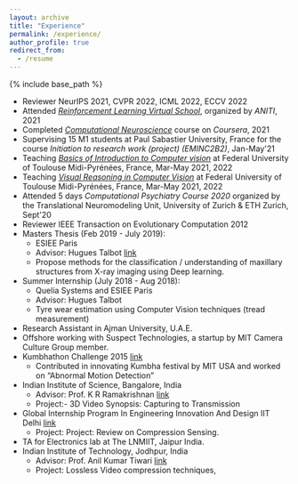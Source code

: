 ```yaml
---
layout: archive
title: "Experience"
permalink: /experience/
author_profile: true
redirect_from:
  - /resume
---
```


{% include base_path %}

* Reviewer NeurIPS 2021, CVPR 2022, ICML 2022, ECCV 2022
* Attended *[Reinforcement Learning Virtual School](https://rlvs.aniti.fr/)*, organized by *ANITI*, 2021 
* Completed *[Computational Neuroscience](https://www.coursera.org/learn/computational-neuroscience)* course on *Coursera*, 2021 
* Supervising 15 M1 students at Paul Sabastier University, France for the course *Initiation to research work (project) (EMINC2B2)*,  Jan-May'21
* Teaching *[Basics of Introduction to Computer vision](https://rufinv.github.io/Intro2AI-advanced-class/)* at Federal University of Toulouse Midi-Pyrénées, France, Mar-May 2021, 2022
* Teaching *[Visual Reasoning in Computer Vision](https://rufinv.github.io/Intro2AI-advanced-class/)* at Federal University of Toulouse Midi-Pyrénées, France, Mar-May 2021, 2022
* Attended 5 days *Computational Psychiatry Course 2020* organized by the Translational Neuromodeling Unit, University of Zurich & ETH Zurich, Sept'20
* Reviewer IEEE Transaction on Evolutionary Computation 2012
* Masters Thesis (Feb 2019 - July 2019):
  * ESIEE Paris
  * Advisor: Hugues Talbot [link](https://hugues-talbot.github.io)
  * Propose methods for the classification / understanding of maxillary structures from X-ray imaging using Deep learning.
* Summer Internship (July 2018 - Aug 2018): 
  * Quelia Systems and ESIEE Paris 
  * Advisor: Hugues Talbot
  * Tyre wear estimation using Computer Vision techniques (tread measurement)
* Research Assistant in Ajman University, U.A.E.
* Offshore working with Suspect Technologies, a startup by MIT Camera Culture Group member.
* Kumbhathon Challenge 2015 [link](https://www.kumbha.org/)
  * Contributed in innovating Kumbha festival by MIT USA and worked on “Abnormal Motion Detection” 
* Indian Institute of Science, Bangalore, India 
  * Advisor: Prof. K R Ramakrishnan [link](http://iiscprofiles.irins.org/profile/3742)
  * Project:- 3D Video Synopsis: Capturing to Transmission
* Global Internship Program In Engineering Innovation And Design IIT Delhi [link](http://gipedi.iitd.ac.in/)
  * Project:  Project: Review on Compression Sensing.
* TA for Electronics lab at The LNMIIT, Jaipur India.
* Indian Institute of Technology, Jodhpur, India
  * Advisor: Prof. Anil Kumar Tiwari [link](http://home.iitj.ac.in/~akt/)
  * Project: Lossless Video compression techniques,
